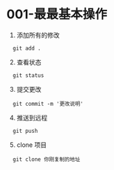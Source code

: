 # 001-最最基本操作

1. 添加所有的修改
```
  git add .
```

2. 查看状态
```
  git status
```

3. 提交更改
```
  git commit -m '更改说明'
```

4. 推送到远程
```
  git push
```

5. clone 项目
```
  git clone 你刚复制的地址
```

